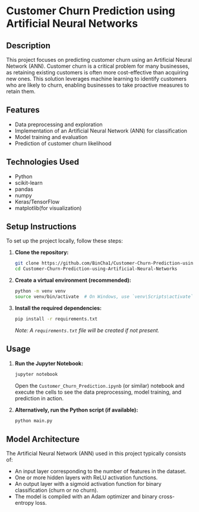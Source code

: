 # Customer Churn Prediction using Artificial Neural Networks

## Description

This project focuses on predicting customer churn using an Artificial Neural Network (ANN). Customer churn is a critical problem for many businesses, as retaining existing customers is often more cost-effective than acquiring new ones. This solution leverages machine learning to identify customers who are likely to churn, enabling businesses to take proactive measures to retain them.

## Features

- Data preprocessing and exploration
- Implementation of an Artificial Neural Network (ANN) for classification
- Model training and evaluation
- Prediction of customer churn likelihood

## Technologies Used

- Python
- scikit-learn
- pandas
- numpy
- Keras/TensorFlow
- matplotlib(for visualization)

## Setup Instructions

To set up the project locally, follow these steps:

1.  **Clone the repository:**

    ```bash
    git clone https://github.com/BinCha1/Customer-Churn-Prediction-using-Artificial-Neural-Networks.git
    cd Customer-Churn-Prediction-using-Artificial-Neural-Networks
    ```

2.  **Create a virtual environment (recommended):**

    ```bash
    python -m venv venv
    source venv/bin/activate  # On Windows, use `venv\Scripts\activate`
    ```

3.  **Install the required dependencies:**
    ```bash
    pip install -r requirements.txt
    ```
    _Note: A `requirements.txt` file will be created if not present._

## Usage

1.  **Run the Jupyter Notebook:**

    ```bash
    jupyter notebook
    ```

    Open the `Customer_Churn_Prediction.ipynb` (or similar) notebook and execute the cells to see the data preprocessing, model training, and prediction in action.

2.  **Alternatively, run the Python script (if available):**
    ```bash
    python main.py
    ```

## Model Architecture

The Artificial Neural Network (ANN) used in this project typically consists of:

- An input layer corresponding to the number of features in the dataset.
- One or more hidden layers with ReLU activation functions.
- An output layer with a sigmoid activation function for binary classification (churn or no churn).
- The model is compiled with an Adam optimizer and binary cross-entropy loss.

